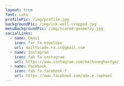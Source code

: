```yaml
---
layout: true
font: Lato
profilePic: /img/profile.jpg
backgroundPic: /img/ink-well-cropped.jpg
menuBackgroundPic: /img/scared-geometry.jpg
socialLinks:
  - name: Email 
    icon: far fa-envelope
    url: mailto:ade.ra.cc@gmail.com
  - name: Instagram
    icon: fab fa-instagram
    url: https://www.instagram.com/machineghostgo/
  - name: Facebook 
    icon: fab fa-facebook-f
    url: https://www.facebook.com/ade.e.raphael
---
```

